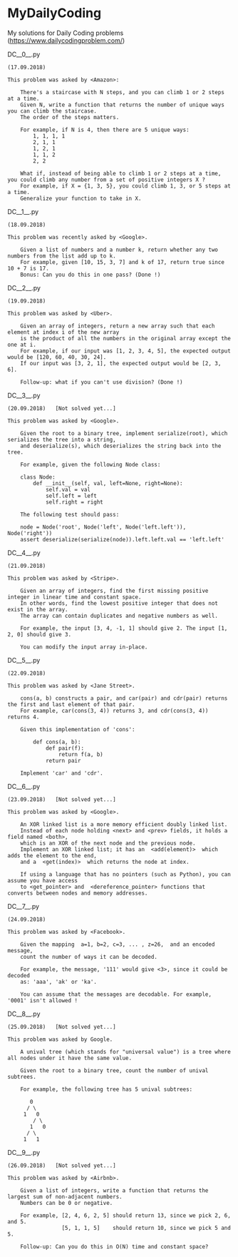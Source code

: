 # MyDailyCoding
My solutions for Daily Coding problems (https://www.dailycodingproblem.com/)

DC__0__.py

    (17.09.2018)

    This problem was asked by <Amazon>:
    
        There's a staircase with N steps, and you can climb 1 or 2 steps at a time. 
        Given N, write a function that returns the number of unique ways you can climb the staircase. 
        The order of the steps matters.

        For example, if N is 4, then there are 5 unique ways:
            1, 1, 1, 1
            2, 1, 1
            1, 2, 1
            1, 1, 2
            2, 2
            
        What if, instead of being able to climb 1 or 2 steps at a time, you could climb any number from a set of positive integers X ? 
        For example, if X = {1, 3, 5}, you could climb 1, 3, or 5 steps at a time. 
        Generalize your function to take in X.
        

DC__1__.py
    
    (18.09.2018)
    
    This problem was recently asked by <Google>.

        Given a list of numbers and a number k, return whether any two numbers from the list add up to k.
        For example, given [10, 15, 3, 7] and k of 17, return true since 10 + 7 is 17.
        Bonus: Can you do this in one pass? (Done !)


DC__2__.py
    
    (19.09.2018)
    
    This problem was asked by <Uber>.

        Given an array of integers, return a new array such that each element at index i of the new array 
        is the product of all the numbers in the original array except the one at i.
        For example, if our input was [1, 2, 3, 4, 5], the expected output would be [120, 60, 40, 30, 24]. 
        If our input was [3, 2, 1], the expected output would be [2, 3, 6].
        
        Follow-up: what if you can't use division? (Done !)


DC__3__.py
    
    (20.09.2018)   [Not solved yet...]

    This problem was asked by <Google>.

        Given the root to a binary tree, implement serialize(root), which serializes the tree into a string,
        and deserialize(s), which deserializes the string back into the tree.

        For example, given the following Node class:

        class Node:
            def __init__(self, val, left=None, right=None):
                self.val = val
                self.left = left
                self.right = right

        The following test should pass:

        node = Node('root', Node('left', Node('left.left')), Node('right'))
        assert deserialize(serialize(node)).left.left.val == 'left.left'


DC__4__.py
    
    (21.09.2018)

    This problem was asked by <Stripe>.

        Given an array of integers, find the first missing positive integer in linear time and constant space. 
        In other words, find the lowest positive integer that does not exist in the array. 
        The array can contain duplicates and negative numbers as well.

        For example, the input [3, 4, -1, 1] should give 2. The input [1, 2, 0] should give 3.

        You can modify the input array in-place.


DC__5__.py
    
    (22.09.2018)

    This problem was asked by <Jane Street>.

        cons(a, b) constructs a pair, and car(pair) and cdr(pair) returns the first and last element of that pair. 
        For example, car(cons(3, 4)) returns 3, and cdr(cons(3, 4)) returns 4.

        Given this implementation of 'cons':

            def cons(a, b):
                def pair(f):
                    return f(a, b)
                return pair

        Implement 'car' and 'cdr'.


DC__6__.py
    
    (23.09.2018)   [Not solved yet...]
    
    This problem was asked by <Google>.

        An XOR linked list is a more memory efficient doubly linked list. 
        Instead of each node holding <next> and <prev> fields, it holds a field named <both>, 
        which is an XOR of the next node and the previous node. 
        Implement an XOR linked list; it has an  <add(element)>  which adds the element to the end, 
        and a  <get(index)>  which returns the node at index.

        If using a language that has no pointers (such as Python), you can assume you have access 
        to <get_pointer> and  <dereference_pointer> functions that converts between nodes and memory addresses.
    

DC__7__.py

    (24.09.2018)

    This problem was asked by <Facebook>.

        Given the mapping  a=1, b=2, c=3, ... , z=26,  and an encoded message,
        count the number of ways it can be decoded.

        For example, the message, '111' would give <3>, since it could be decoded
        as: 'aaa', 'ak' or 'ka'.

        You can assume that the messages are decodable. For example, '0001' isn't allowed !
        
        
DC__8__.py

    (25.09.2018)   [Not solved yet...]
    
    This problem was asked by Google.

        A unival tree (which stands for "universal value") is a tree where all nodes under it have the same value.

        Given the root to a binary tree, count the number of unival subtrees.

        For example, the following tree has 5 unival subtrees:

           0
          / \
         1   0
            / \
           1   0
          / \
         1   1


DC__9__.py

    (26.09.2018)   [Not solved yet...]
    
    This problem was asked by <Airbnb>.

        Given a list of integers, write a function that returns the largest sum of non-adjacent numbers. 
        Numbers can be 0 or negative.

        For example, [2, 4, 6, 2, 5] should return 13, since we pick 2, 6, and 5. 
                     [5, 1, 1, 5]    should return 10, since we pick 5 and 5.

        Follow-up: Can you do this in O(N) time and constant space?
        
